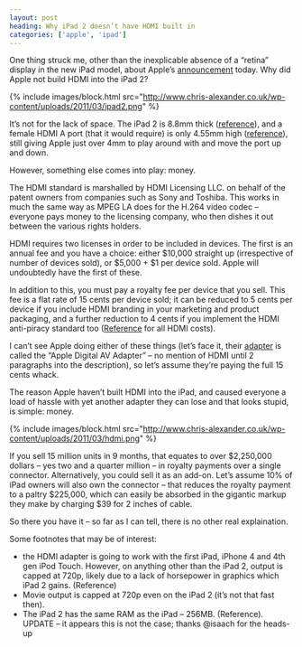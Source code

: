 ```yaml
---
layout: post
heading: Why iPad 2 doesn’t have HDMI built in
categories: ['apple', 'ipad']
---
```


One thing struck me, other than the inexplicable absence of a “retina” display in the new iPad model, about Apple’s [announcement](http://www.engadget.com/2011/03/02/live-from-apples-ipad-2-event/) today. Why did Apple not build HDMI into the iPad 2?

{% include images/block.html src="http://www.chris-alexander.co.uk/wp-content/uploads/2011/03/ipad2.png" %}

It’s not for the lack of space. The iPad 2 is 8.8mm thick ([reference](http://www.apple.com/uk/ipad/specs/)), and a female HDMI A port (that it would require) is only 4.55mm high ([reference](http://en.wikipedia.org/wiki/HDMI#Connectors)), still giving Apple just over 4mm to play around with and move the port up and down.

However, something else comes into play: money.

The HDMI standard is marshalled by HDMI Licensing LLC. on behalf of the patent owners from companies such as Sony and Toshiba. This works in much the same way as MPEG LA does for the H.264 video codec – everyone pays money to the licensing company, who then dishes it out between the various rights holders.

HDMI requires two licenses in order to be included in devices. The first is an annual fee and you have a choice: either $10,000 straight up (irrespective of number of devices sold), or $5,000 + $1 per device sold. Apple will undoubtedly have the first of these.

In addition to this, you must pay a royalty fee per device that you sell. This fee is a flat rate of 15 cents per device sold; it can be reduced to 5 cents per device if you include HDMI branding in your marketing and product packaging, and a further reduction to 4 cents if you implement the HDMI anti-piracy standard too ([Reference](http://www.hdmi.org/learningcenter/videos_player.aspx?v=fees_royalties) for all HDMI costs).

I can’t see Apple doing either of these things (let’s face it, their [adapter](http://store.apple.com/us/product/MC953ZM/A?fnode=MTc0MjU4NjE&mco=MTc5OTU4MjA) is called the “Apple Digital AV Adapter” – no mention of HDMI until 2 paragraphs into the description), so let’s assume they’re paying the full 15 cents whack.

The reason Apple haven’t built HDMI into the iPad, and caused everyone a load of hassle with yet another adapter they can lose and that looks stupid, is simple: money.

{% include images/block.html src="http://www.chris-alexander.co.uk/wp-content/uploads/2011/03/hdmi.png" %}

If you sell 15 million units in 9 months, that equates to over $2,250,000 dollars – yes two and a quarter million – in royalty payments over a single connector. Alternatively, you could sell it as an add-on. Let’s assume 10% of iPad owners will also own the connector – that reduces the royalty payment to a paltry $225,000, which can easily be absorbed in the gigantic markup they make by charging $39 for 2 inches of cable.

So there you have it – so far as I can tell, there is no other real explaination.

Some footnotes that may be of interest:

* the HDMI adapter is going to work with the first iPad, iPhone 4 and 4th gen iPod Touch. However, on anything other than the iPad 2, output is capped at 720p, likely due to a lack of horsepower in graphics which iPad 2 gains. (Reference)
* Movie output is capped at 720p even on the iPad 2 (it’s not that fast then).
* The iPad 2 has the same RAM as the iPad – 256MB. (Reference). UPDATE – it appears this is not the case; thanks @isaach for the heads-up

